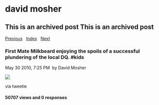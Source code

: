 # david mosher

## This is an archived post This is an archived post

[Previous](../../../posts/2010/06/post-op.html)   [Index](../../../index.html)  
[Next](../../../posts/2010/05/last-day-in-the-uk-went-to-guitar-guitar-in-n-21069.html)

### First Mate Milkbeard enjoying the spoils of a successful plundering of the local DQ. \#kids

May 30 2010, 7:25 PM  by David Mosher

![](../../../image/2010/05/9512461-image.jpg)

via tweetie

#### 50707 views and 0 responses

